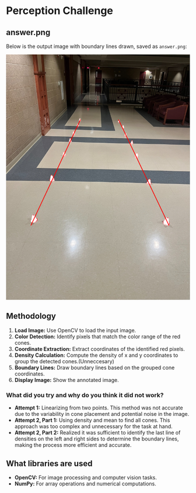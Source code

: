 # Perception Challenge

## answer.png
Below is the output image with boundary lines drawn, saved as `answer.png`:

![answer.png](answer.png)

## Methodology
1. **Load Image:** Use OpenCV to load the input image.
2. **Color Detection:** Identify pixels that match the color range of the red cones.
3. **Coordinate Extraction:** Extract coordinates of the identified red pixels.
4. **Density Calculation:** Compute the density of x and y coordinates to group the detected cones.(Unneccesary)
5. **Boundary Lines:** Draw boundary lines based on the grouped cone coordinates.
7. **Display Image:** Show the annotated image.

### What did you try and why do you think it did not work?
- **Attempt 1:** Linearizing from two points. This method was not accurate due to the variability in cone placement and potential noise in the image.
- **Attempt 2, Part 1:** Using density and mean to find all cones. This approach was too complex and unnecessary for the task at hand.
- **Attempt 2, Part 2:** Realized it was sufficient to identify the last line of densities on the left and right sides to determine the boundary lines, making the process more efficient and accurate.

## What libraries are used
- **OpenCV:** For image processing and computer vision tasks.
- **NumPy:** For array operations and numerical computations.
